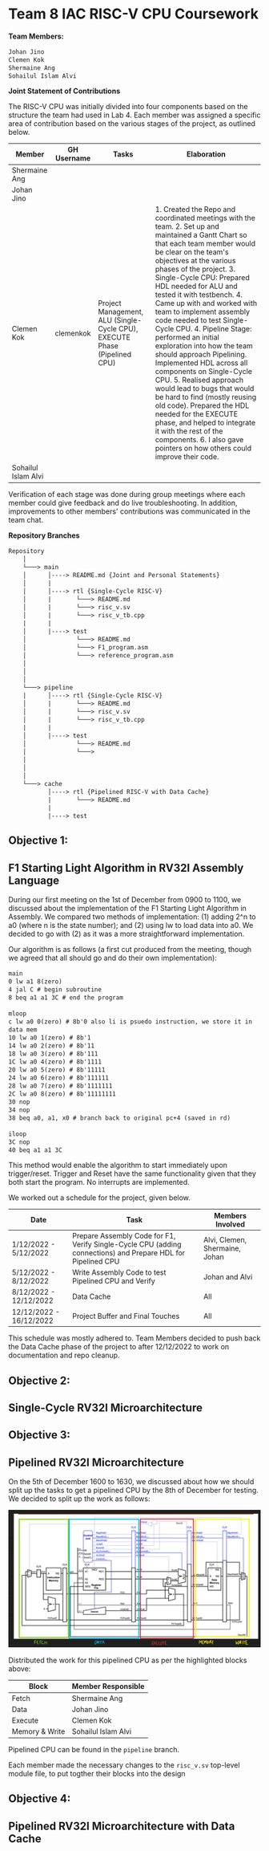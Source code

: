 
# **Team 8 IAC RISC-V CPU Coursework**

**Team Members:**
```
Johan Jino
Clemen Kok 
Shermaine Ang
Sohailul Islam Alvi
``` 

**Joint Statement of Contributions**

The RISC-V CPU was initially divided into four components based on the structure the team had used in Lab 4. Each member was assigned a specific area of contribution based on the various stages of the project, as outlined below.

|Member|GH Username|Tasks|Elaboration|
|---|---|---|---|
|Shermaine Ang|   |   |   |
|Johan Jino|   |   |   |
|Clemen Kok|clemenkok|Project Management, ALU (Single-Cycle CPU), EXECUTE Phase (Pipelined CPU)|1. Created the Repo and coordinated meetings with the team.  2. Set up and maintained a Gantt Chart so that each team member would be clear on the team's objectives at the various phases of the project.  3. Single-Cycle CPU: Prepared HDL needed for ALU and tested it with testbench.  4. Came up with and worked with team to implement assembly code needed to test Single-Cycle CPU.  4. Pipeline Stage: performed an initial exploration into how the team should approach Pipelining. Implemented HDL across all components on Single-Cycle CPU.  5. Realised approach would lead to bugs that would be hard to find (mostly reusing old code). Prepared the HDL needed for the EXECUTE phase, and helped to integrate it with the rest of the components.  6. I also gave pointers on how others could improve their code.|
|Sohailul Islam Alvi|   |   |   |

Verification of each stage was done during group meetings where each member could give feedback and do live troubleshooting. In addition, improvements to other members' contributions was communicated in the team chat. 

**Repository Branches**
```
Repository
    │   
    └───> main
    │      │----> README.md {Joint and Personal Statements}
    │      | 
    │      │----> rtl {Single-Cycle RISC-V}
    │      |       └───> README.md
    │      |       └───> risc_v.sv
    │      |       └───> risc_v_tb.cpp
    |      |
    │      |----> test
    │              └───> README.md
    │              └───> F1_program.asm
    │              └───> reference_program.asm
    │       
    │       
    │   
    └───> pipeline
    |      │----> rtl {Single-Cycle RISC-V}
    │      |       └───> README.md
    │      |       └───> risc_v.sv
    │      |       └───> risc_v_tb.cpp
    |      |
    │      |----> test
    │              └───> README.md
    │              └───> 
    │       
    │       
    │   
    └───> cache
           │----> rtl {Pipelined RISC-V with Data Cache}
           |       └───> README.md
           |
           |----> test

```


## **Objective 1:** 
## F1 Starting Light Algorithm in RV32I Assembly Language

During our first meeting on the 1st of December from 0900 to 1100, we discussed about the implementation of the F1 Starting Light Algorithm in Assembly. We compared two methods of implementation: (1) adding 2^n to a0 (where n is the state number); and (2) using lw to load data into a0. We decided to go with (2) as it was a more straightforward implementation. 

Our algorithm is as follows (a first cut produced from the meeting, though we agreed that all should go and do their own implementation): 

```
main
0 lw a1 8(zero)
4 jal C # begin subroutine
8 beq a1 a1 3C # end the program

mloop
c lw a0 0(zero) # 8b'0 also li is psuedo instruction, we store it in data mem
10 lw a0 1(zero) # 8b'1
14 lw a0 2(zero) # 8b'11
18 lw a0 3(zero) # 8b'111
1C lw a0 4(zero) # 8b'1111
20 lw a0 5(zero) # 8b'11111
24 lw a0 6(zero) # 8b'111111
28 lw a0 7(zero) # 8b'1111111
2C lw a0 8(zero) # 8b'11111111
30 nop
34 nop
38 beq a0, a1, x0 # branch back to original pc+4 (saved in rd)

iloop
3C nop
40 beq a1 a1 3C
```

This method would enable the algorithm to start immediately upon trigger/reset. Trigger and Reset have the same functionality given that they both start the program. No interrupts are implemented.

We worked out a schedule for the project, given below.

|Date|Task|Members Involved|
|---|---|---|
|1/12/2022 - 5/12/2022|Prepare Assembly Code for F1, Verify Single-Cycle CPU (adding connections) and Prepare HDL for Pipelined CPU|Alvi, Clemen, Shermaine, Johan|
|5/12/2022 - 8/12/2022|Write Assembly Code to test Pipelined CPU and Verify|Johan and Alvi|  
|8/12/2022 - 12/12/2022|Data Cache|All|
|12/12/2022 - 16/12/2022|Project Buffer and Final Touches|All|

This schedule was mostly adhered to. Team Members decided to push back the Data Cache phase of the project to after 12/12/2022 to work on documentation and repo cleanup.

## **Objective 2:** 
## Single-Cycle RV32I Microarchitecture



## **Objective 3:** 
## Pipelined RV32I Microarchitecture
On the 5th of December 1600 to 1630, we discussed about how we should split up the tasks to get a pipelined CPU by the 8th of December for testing. We decided to split up the work as follows:

![Alt text](pipelined_cpu_blocks.jpg)

Distributed the work for this pipelined CPU as per the highlighted blocks above:

|Block|Member Responsible|
|---|---|
|Fetch|Shermaine Ang|
|Data|Johan Jino|
|Execute|Clemen Kok|
|Memory & Write|Sohailul Islam Alvi|

Pipelined CPU can be found in the `pipeline` branch. 

Each member made the necessary changes to the `risc_v.sv` top-level module file, to put togther their blocks into the design

## **Objective 4:** 
## Pipelined RV32I Microarchitecture with Data Cache

